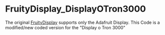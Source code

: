 # FruityDisplay_DisplayOTron3000
The original <a href="https://github.com/xtr4nge/FruityDisplay">FruityDisplay</a> supports only the Adafruit Display.  This Code is a modified/new coded version for the "Display o Tron 3000" 
